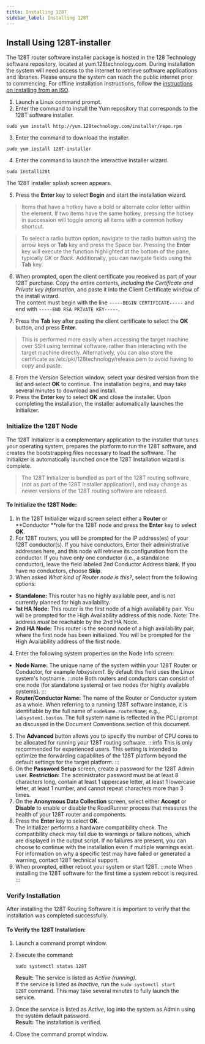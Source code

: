 ```yaml
---
title: Installing 128T
sidebar_label: Installing 128T
---
```


## Install Using 128T-installer

The 128T router software installer package is hosted in the 128 Technology software repository, located at yum.128technology.com. During installation the system will need access to the internet to retrieve software applications and libraries. Please ensure the system can reach the public internet prior to commencing. For offline installation instructions, follow the [instructions on installing from an ISO](intro_installation_bo*Table_media.md).

1. Launch a Linux command prompt.
2. Enter the command to install the Yum repository that corresponds to the 128T software installer.

```
sudo yum install http://yum.128technology.com/installer/repo.rpm
```

3. Enter the command to download the installer.

```
sudo yum install 128T-installer
```

4. Enter the command to launch the interactive installer wizard.

```
sudo install128t
```
The 128T installer splash screen appears.

5. Press the **Enter** key to select **Begin** and start the installation wizard.
  > Items that have a hotkey have a bold or alternate color letter within the element. If two items have the same hotkey, pressing the hotkey in succession will toggle among all items with a common hotkey shortcut.

  > To select a radio button option, navigate to the radio button using the arrow keys or **Tab** key and press the Space bar. Pressing the **Enter** key will execute the function highlighted at the bottom of the pane, typically _OK_ or _Back_. Additionally, you can navigate fields using the **Tab** key.

6. When prompted, open the client certificate you received as part of your 128T purchase. Copy the entire contents, _including the Certificate and Private key information_, and paste it into the Client Certificate window of the install wizard.<br/>The content must begin with the line `-----BEGIN CERTIFICATE-----` and end with `-----END RSA PRIVATE KEY-----`.

7. Press the **Tab** key after pasting the client certificate to select the **OK** button, and press **Enter**.
  
  > This is performed more easily when accessing the target machine over SSH using terminal software, rather than interacting with the target machine directly. Alternatively, you can also store the certificate as /etc/pki/128technology/release.pem to avoid having to copy and paste.
  
8. From the Version Selection window, select your desired version from the list and select **OK** to continue. The installation begins, and may take several minutes to download and install.
9. Press the **Enter** key to select **OK** and close the installer. Upon completing the installation, the installer automatically launches the Initializer.

### Initialize the 128T Node

The 128T Initializer is a complementary application to the installer that tunes your operating system, prepares the platform to run the 128T software, and creates the bootstrapping files necessary to load the software. The Initializer is automatically launched once the 128T Installation wizard is complete.

> The 128T Initializer is bundled as part of the 128T routing software (not as part of the 128T installer application!), and may change as newer versions of the 128T routing software are released.

#### To Initialize the 128T Node:

1. In the 128T Initializer wizard screen select either a **Router** or **Conductor **role for the 128T node and press the **Enter** key to select **OK**.
2. For 128T routers, you will be prompted for the IP address(es) of your 128T conductor(s). If you have conductors, Enter their administrative addresses here, and this node will retrieve its configuration from the conductor. If you have only one conductor (i.e., a standalone conductor), leave the field labeled 2nd Conductor Address blank. If you have no conductors, choose **Skip**.
3. When asked _What kind of Router node is this?_, select from the following options:

- **Standalone:** This router has no highly available peer, and is not currently planned for high availability.
- **1st HA Node:** This router is the first node of a high availability pair. You will be prompted for the High Availability address of this node. Note: The address _must_ be reachable by the 2nd HA Node.
- **2nd HA Node:** This router is the second node of a high availability pair, where the first node has been initialized. You will be prompted for the High Availability address of the first node.

4. Enter the following system properties on the Node Info screen:

- **Node Name:** The unique name of the system within your 128T Router or Conductor, for example _labsystem1_. By default this field uses the Linux system's hostname.
  :::note
  Both routers and conductors can consist of one node (for standalone systems) or two nodes (for highly available systems).
  :::
- **Router/Conductor Name:** The name of the Router or Conductor system as a whole. When referring to a running 128T software instance, it is identifiable by the full name of `nodeName.routerName`; e.g., `labsystem1.boston`. The full system name is reflected in the PCLI prompt as discussed in the Document Conventions section of this document.

5. The **Advanced** button allows you to specify the number of CPU cores to be allocated for running your 128T routing software.
   :::info
   This is only recommended for experienced users. This setting is intended to optimize the forwarding capabilites of the 128T platform beyond the default settings for the target platform.
   :::
6. On the **Password Setup** screen, create a password for the 128T Admin user. **Restriction:** The administrator password must be at least 8 characters long, contain at least 1 uppercase letter, at least 1 lowercase letter, at least 1 number, and cannot repeat characters more than 3 times.
7. On the **Anonymous Data Collection** screen, select either **Accept** or **Disable** to enable or disable the RoadRunner process that measures the health of your 128T router and components.
8. Press the **Enter** key to select **OK**. </br>The Initializer performs a hardware compatibility check. The compatibility check may fail due to warnings or failure notices, which are displayed in the output script. If no failures are present, you can choose to continue with the installation even if multiple warnings exist. For information on why a specific test may have failed or generated a warning, contact 128T technical support.
9. When prompted, either reboot your system or start 128T.
   :::note
   When installing the 128T software for the first time a system reboot is required.
   :::

### Verify Installation

After installing the 128T Routing Software it is important to verify that the installation was completed successfully.

#### To Verify the 128T Installation:

1. Launch a command prompt window.

2. Execute the command:

   ```
   sudo systemctl status 128T
   ```

   **Result:** The service is listed as _Active (running)_.<br/>If the service is listed as _Inactive_, run the `sudo systemctl start 128T` command. This may take several minutes to fully launch the service.

3. Once the service is listed as _Active_, log into the system as Admin using the system default password.<br/>**Result:** The installation is verified.

4. Close the command prompt window.
